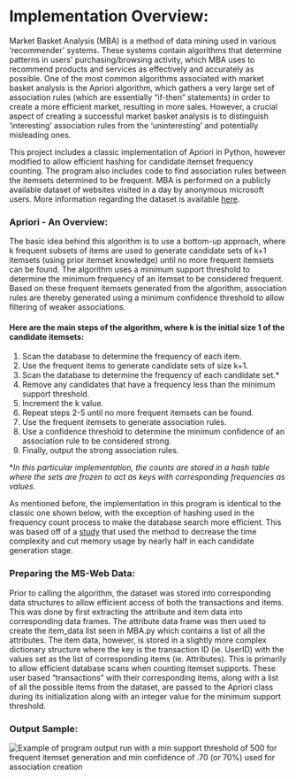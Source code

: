 # Implementation Overview:

Market Basket Analysis (MBA) is a method of data mining used in various ‘recommender’ systems. These systems contain algorithms that determine patterns in users' purchasing/browsing activity, which MBA uses to recommend products and services as effectively and accurately as possible. One of the most common algorithms associated with market basket analysis is the Apriori algorithm, which gathers a very large set of association rules (which are essentially “if-then” statements) in order to create a more efficient market, resulting in more sales. However, a crucial aspect of creating a successful market basket analysis is to distinguish ‘interesting’ association rules from the ‘uninteresting’ and potentially misleading ones.

This project includes a classic implementation of Apriori in Python, however modified to allow efficient hashing for candidate itemset frequency counting. The program also includes code to find association rules between the itemsets determined to be frequent. MBA is performed on a publicly available dataset of websites visited in a day by anonymous microsoft users. More information regarding the dataset is available [here](https://archive.ics.uci.edu/ml/datasets/Anonymous+Microsoft+Web+Data).

### Apriori - An Overview:

The basic idea behind this algorithm is to use a bottom-up approach, where k frequent subsets of items are used to generate candidate sets of k+1 itemsets (using prior itemset knowledge) until no more frequent itemsets can be found. The algorithm uses a minimum support threshold to determine the minimum frequency of an itemset to be considered frequent. Based on these frequent itemsets generated from the algorithm, association rules are thereby generated using a minimum confidence threshold to allow filtering of weaker associations.

#### Here are the main steps of the algorithm, where k is the initial size 1 of the candidate itemsets:

1. Scan the database to determine the frequency of each item.
2. Use the frequent items to generate candidate sets of size k+1.
3. Scan the database to determine the frequency of each candidate set.*
4. Remove any candidates that have a frequency less than the minimum support threshold.
5. Increment the k value.
6. Repeat steps 2-5 until no more frequent itemsets can be found.
7. Use the frequent itemsets to generate association rules.
8. Use a confidence threshold to determine the minimum confidence of an association rule to be considered strong.
9. Finally, output the strong association rules.

**In this particular implementation, the counts are stored in a hash table where the sets are frozen to act as keys with corresponding frequencies as values.*

As mentioned before, the implementation in this program is identical to the classic one shown below, with the exception of hashing used in the frequency count process to make the database search more efficient. This was based off of a [study](http://ijariie.com/AdminUploadPdf/MODIFIED_APRIORI_ALGORITHM_USING_HASH_BASED_TECHNIQUE_ijariie2352.pdf) that used the method to decrease the time complexity and cut memory usage by nearly half in each candidate generation stage.

### Preparing the MS-Web Data:

Prior to calling the algorithm, the dataset was stored into corresponding data structures to allow efficient access of both the transactions and items. This was done by first extracting the attribute and item data into corresponding data frames. The attribute data frame was then used to create the item_data list seen in MBA.py which contains a list of all the attributes. The item data, however, is stored in a slightly more complex dictionary structure where the key is the transaction ID (ie. UserID) with the values set as the list of corresponding items (ie. Attributes). This is primarily to allow efficient database scans when counting itemset supports. These user based “transactions” with their corresponding items, along with a list of all the possible items from the dataset, are passed to the Apriori class during its initialization along with an integer value for the minimum support threshold.

### Output Sample:
![Example of program output run with a min support threshold of 500 for frequent itemset generation and min confidence of .70 (or 70%) used for association creation](image_url)







